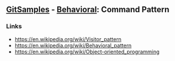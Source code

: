## [GitSamples](/../../tree/master) - [Behavioral](/../../tree/java-design-pattern/test/samples/behavioural): Command Pattern

### Links
* https://en.wikipedia.org/wiki/Visitor_pattern
* https://en.wikipedia.org/wiki/Behavioral_pattern
* https://en.wikipedia.org/wiki/Object-oriented_programming
